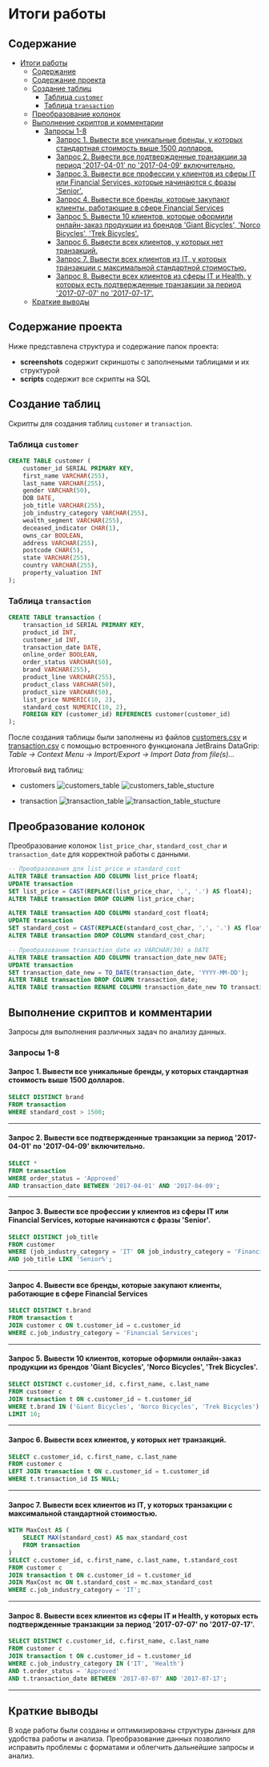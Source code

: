 
# Итоги работы

## Содержание
- [Итоги работы](#итоги-работы)
  - [Содержание](#содержание)
  - [Содержание проекта](#содержание-проекта)
  - [Создание таблиц](#создание-таблиц)
    - [Таблица `customer`](#таблица-customer)
    - [Таблица `transaction`](#таблица-transaction)
  - [Преобразование колонок](#преобразование-колонок)
  - [Выполнение скриптов и комментарии](#выполнение-скриптов-и-комментарии)
    - [Запросы 1-8](#запросы-1-8)
      - [Запрос 1. Вывести все уникальные бренды, у которых стандартная стоимость выше 1500 долларов.](#запрос-1-вывести-все-уникальные-бренды-у-которых-стандартная-стоимость-выше-1500-долларов)
      - [Запрос 2. Вывести все подтвержденные транзакции за период '2017-04-01' по '2017-04-09' включительно.](#запрос-2-вывести-все-подтвержденные-транзакции-за-период-2017-04-01-по-2017-04-09-включительно)
      - [Запрос 3. Вывести все профессии у клиентов из сферы IT или Financial Services, которые начинаются с фразы 'Senior'.](#запрос-3-вывести-все-профессии-у-клиентов-из-сферы-it-или-financial-services-которые-начинаются-с-фразы-senior)
      - [Запрос 4. Вывести все бренды, которые закупают клиенты, работающие в сфере Financial Services](#запрос-4-вывести-все-бренды-которые-закупают-клиенты-работающие-в-сфере-financial-services)
      - [Запрос 5. Вывести 10 клиентов, которые оформили онлайн-заказ продукции из брендов 'Giant Bicycles', 'Norco Bicycles', 'Trek Bicycles'.](#запрос-5-вывести-10-клиентов-которые-оформили-онлайн-заказ-продукции-из-брендов-giant-bicycles-norco-bicycles-trek-bicycles)
      - [Запрос 6. Вывести всех клиентов, у которых нет транзакций.](#запрос-6-вывести-всех-клиентов-у-которых-нет-транзакций)
      - [Запрос 7. Вывести всех клиентов из IT, у которых транзакции с максимальной стандартной стоимостью.](#запрос-7-вывести-всех-клиентов-из-it-у-которых-транзакции-с-максимальной-стандартной-стоимостью)
      - [Запрос 8. Вывести всех клиентов из сферы IT и Health, у которых есть подтвержденные транзакции за период '2017-07-07' по '2017-07-17'.](#запрос-8-вывести-всех-клиентов-из-сферы-it-и-health-у-которых-есть-подтвержденные-транзакции-за-период-2017-07-07-по-2017-07-17)
  - [Краткие выводы](#краткие-выводы)

## Содержание проекта
Ниже представлена структура и содержание папок проекта:
- **screenshots** содержит скриншоты с заполнеными таблицами и их структурой
- **scripts** содержит все скрипты на SQL

## Создание таблиц
Скрипты для создания таблиц `customer` и `transaction`.

### Таблица `customer`
```sql
CREATE TABLE customer (
    customer_id SERIAL PRIMARY KEY,
    first_name VARCHAR(255),
    last_name VARCHAR(255),
    gender VARCHAR(50),
    DOB DATE,
    job_title VARCHAR(255),
    job_industry_category VARCHAR(255),
    wealth_segment VARCHAR(255),
    deceased_indicator CHAR(1),
    owns_car BOOLEAN,
    address VARCHAR(255),
    postcode CHAR(5),
    state VARCHAR(255),
    country VARCHAR(255),
    property_valuation INT
);
```


### Таблица `transaction`
```sql
CREATE TABLE transaction (
    transaction_id SERIAL PRIMARY KEY,
    product_id INT,
    customer_id INT,
    transaction_date DATE,
    online_order BOOLEAN,
    order_status VARCHAR(50),
    brand VARCHAR(255),
    product_line VARCHAR(255),
    product_class VARCHAR(50),
    product_size VARCHAR(50),
    list_price NUMERIC(10, 2),
    standard_cost NUMERIC(10, 2),
    FOREIGN KEY (customer_id) REFERENCES customer(customer_id)
);
```
После создания таблицы были заполнены из файлов [customers.csv](https://github.com/Kontrosha/sf_data_science/blob/main/data_bases/HW2/customer.csv) и [transaction.csv](https://github.com/Kontrosha/sf_data_science/blob/main/data_bases/HW2/transaction.csv) с помощью встроенного функционала JetBrains DataGrip: *Table -> Context Menu -> Import/Export -> Import Data from file(s)...*

Итоговый вид таблиц:
- customers
  ![customers_table](https://github.com/Kontrosha/sf_data_science/blob/main/data_bases/HW2/screenshots/table_customers.png)
  ![customers_table_stucture](https://github.com/Kontrosha/sf_data_science/blob/main/data_bases/HW2/screenshots/table_customers_structure.png)
  
- transaction
  ![transaction_table](https://github.com/Kontrosha/sf_data_science/blob/main/data_bases/HW2/screenshots/table_transaction.png)
  ![transaction_table_stucture](https://github.com/Kontrosha/sf_data_science/blob/main/data_bases/HW2/screenshots/table_transaction_stucture.png)

## Преобразование колонок
Преобразование колонок `list_price_char`, `standard_cost_char` и `transaction_date` для корректной работы с данными.

```sql
-- Преобразования для list_price и standard_cost
ALTER TABLE transaction ADD COLUMN list_price float4;
UPDATE transaction
SET list_price = CAST(REPLACE(list_price_char, ',', '.') AS float4);
ALTER TABLE transaction DROP COLUMN list_price_char;

ALTER TABLE transaction ADD COLUMN standard_cost float4;
UPDATE transaction
SET standard_cost = CAST(REPLACE(standard_cost_char, ',', '.') AS float4);
ALTER TABLE transaction DROP COLUMN standard_cost_char;

-- Преобразование transaction_date из VARCHAR(30) в DATE
ALTER TABLE transaction ADD COLUMN transaction_date_new DATE;
UPDATE transaction
SET transaction_date_new = TO_DATE(transaction_date, 'YYYY-MM-DD');
ALTER TABLE transaction DROP COLUMN transaction_date;
ALTER TABLE transaction RENAME COLUMN transaction_date_new TO transaction_date;
```

## Выполнение скриптов и комментарии
Запросы для выполнения различных задач по анализу данных.

### Запросы 1-8
#### Запрос 1. Вывести все уникальные бренды, у которых стандартная стоимость выше 1500 долларов.
``` sql
SELECT DISTINCT brand
FROM transaction
WHERE standard_cost > 1500;
```
---
#### Запрос 2. Вывести все подтвержденные транзакции за период '2017-04-01' по '2017-04-09' включительно.
``` sql
SELECT *
FROM transaction
WHERE order_status = 'Approved'
AND transaction_date BETWEEN '2017-04-01' AND '2017-04-09';
```
---
#### Запрос 3. Вывести все профессии у клиентов из сферы IT или Financial Services, которые начинаются с фразы 'Senior'.
``` sql
SELECT DISTINCT job_title
FROM customer
WHERE (job_industry_category = 'IT' OR job_industry_category = 'Financial Services')
AND job_title LIKE 'Senior%';
```
---

#### Запрос 4. Вывести все бренды, которые закупают клиенты, работающие в сфере Financial Services
``` sql
SELECT DISTINCT t.brand
FROM transaction t
JOIN customer c ON t.customer_id = c.customer_id
WHERE c.job_industry_category = 'Financial Services';
```
---
#### Запрос 5. Вывести 10 клиентов, которые оформили онлайн-заказ продукции из брендов 'Giant Bicycles', 'Norco Bicycles', 'Trek Bicycles'.
``` sql
SELECT DISTINCT c.customer_id, c.first_name, c.last_name
FROM customer c
JOIN transaction t ON c.customer_id = t.customer_id
WHERE t.brand IN ('Giant Bicycles', 'Norco Bicycles', 'Trek Bicycles') AND t.online_order = 'True'
LIMIT 10;
```
---
#### Запрос 6. Вывести всех клиентов, у которых нет транзакций.
``` sql
SELECT c.customer_id, c.first_name, c.last_name
FROM customer c
LEFT JOIN transaction t ON c.customer_id = t.customer_id
WHERE t.transaction_id IS NULL;
```
---
#### Запрос 7. Вывести всех клиентов из IT, у которых транзакции с максимальной стандартной стоимостью.
``` sql
WITH MaxCost AS (
    SELECT MAX(standard_cost) AS max_standard_cost
    FROM transaction
)
SELECT c.customer_id, c.first_name, c.last_name, t.standard_cost
FROM customer c
JOIN transaction t ON c.customer_id = t.customer_id
JOIN MaxCost mc ON t.standard_cost = mc.max_standard_cost
WHERE c.job_industry_category = 'IT';
```
---
#### Запрос 8. Вывести всех клиентов из сферы IT и Health, у которых есть подтвержденные транзакции за период '2017-07-07' по '2017-07-17'.
``` sql
SELECT DISTINCT c.customer_id, c.first_name, c.last_name
FROM customer c
JOIN transaction t ON c.customer_id = t.customer_id
WHERE c.job_industry_category IN ('IT', 'Health')
AND t.order_status = 'Approved'
AND t.transaction_date BETWEEN '2017-07-07' AND '2017-07-17';
```
---


## Краткие выводы
В ходе работы были созданы и оптимизированы структуры данных для удобства работы и анализа. Преобразование данных позволило исправить проблемы с форматами и облегчить дальнейшие запросы и анализ.
